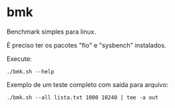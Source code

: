 # bmk

Benchmark simples para linux.

É preciso ter os pacotes "fio" e "sysbench" instalados.

Execute:
```
./bmk.sh --help
```
Exemplo de um teste completo com saída para arquivo:
```
./bmk.sh --all lista.txt 1000 10240 | tee -a out
```
